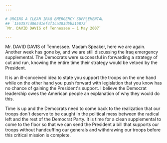 ```yaml
---
---

# URGING A CLEAN IRAQ EMERGENCY SUPPLEMENTAL
## `156357cd865d1ef4f1ca383d5ba16872`
`Mr. DAVID DAVIS of Tennessee — 1 May 2007`

---
```



Mr. DAVID DAVIS of Tennessee. Madam Speaker, here we are again. 
Another week has gone by, and we are still discussing the Iraq 
emergency supplemental. The Democrats were successful in forwarding a 
strategy of cut and run, knowing the entire time their strategy would 
be vetoed by the President.

It is an ill-conceived idea to state you support the troops on the 
one hand while on the other hand you push forward with legislation that 
you know has no chance of gaining the President's support. I believe 
the Democrat leadership owes the American people an explanation of why 
they would do this.

Time is up and the Democrats need to come back to the realization 
that our troops don't deserve to be caught in the political mess 
between the radical left and the rest of the Democrat Party. It is time 
for a clean supplemental to come to the floor so that we can send the 
President a bill that supports our troops without handcuffing our 
generals and withdrawing our troops before this critical mission is 
complete.
